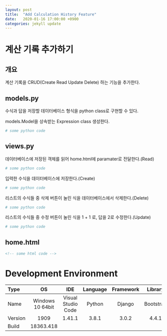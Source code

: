 ```yaml
---
layout: post
title:  "Add Calculation History Feature"
date:   2020-01-16 17:00:00 +0900
categories: jekyll update
---
```

# 계산 기록 추가하기
## 개요
계산 기록을 CRUD(Create Read Update Delete) 하는 기능을 추가한다.


## models.py
수식과 답을 저장할 데이터베이스 형식을 python class로 구현할 수 있다.

models.Model을 상속받는 Expression class 생성한다.

```python
# some python code
```


## views.py
데이터베이스에 저장된 객체를 읽어 home.html에 paramater로 전달한다.(Read)

```python
# some python code
```

입력한 수식을 데이터베이스에 저장한다.(Create)

```python
# some python code
```

리스트의 수식들 중 삭제 버튼이 눌린 식을 데이터베이스에서 삭제한다.(Delete)

```python
# some python code
```

리스트의 수식들 중 수정 버튼이 눌린 식을 1 + 1 로, 답을 2로 수정한다.(Update)

```python
# some python code
```


## home.html
```html
<!-- some html code -->
```


# Development Environment

| Type | OS | IDE | Language | Framework | Library |
|:--|:--:|:--:|:--:|:--:|:--:|
| Name | Windows 10 64bit | Visual Studio Code | Python | Django | Bootstrap |
| Version | 1909 | 1.41.1 | 3.8.1 | 3.0.2 | 4.4.1 |
| Build | 18363.418 |
